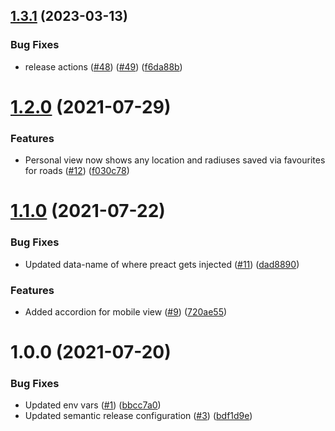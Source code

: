 ## [1.3.1](https://github.com/wmcadigital/tfwm-travel-updates-widget/compare/v1.3.0...v1.3.1) (2023-03-13)


### Bug Fixes

* release actions ([#48](https://github.com/wmcadigital/tfwm-travel-updates-widget/issues/48)) ([#49](https://github.com/wmcadigital/tfwm-travel-updates-widget/issues/49)) ([f6da88b](https://github.com/wmcadigital/tfwm-travel-updates-widget/commit/f6da88bf0ff64c8eaf720102218e0f313d8dedf1))

# [1.2.0](https://github.com/wmcadigital/tfwm-travel-updates-widget/compare/v1.1.0...v1.2.0) (2021-07-29)

### Features

- Personal view now shows any location and radiuses saved via favourites for roads ([#12](https://github.com/wmcadigital/tfwm-travel-updates-widget/issues/12)) ([f030c78](https://github.com/wmcadigital/tfwm-travel-updates-widget/commit/f030c782cef87b0135ff302a482831c5c09d4cf7))

# [1.1.0](https://github.com/wmcadigital/tfwm-travel-updates-widget/compare/v1.0.0...v1.1.0) (2021-07-22)

### Bug Fixes

- Updated data-name of where preact gets injected ([#11](https://github.com/wmcadigital/tfwm-travel-updates-widget/issues/11)) ([dad8890](https://github.com/wmcadigital/tfwm-travel-updates-widget/commit/dad8890fb494164e68493487a25a003af6021ef5))

### Features

- Added accordion for mobile view ([#9](https://github.com/wmcadigital/tfwm-travel-updates-widget/issues/9)) ([720ae55](https://github.com/wmcadigital/tfwm-travel-updates-widget/commit/720ae55bcd5851a5199b0b26a7a82bfb6fe86bf1))

# 1.0.0 (2021-07-20)

### Bug Fixes

- Updated env vars ([#1](https://github.com/wmcadigital/tfwm-travel-updates-widget/issues/1)) ([bbcc7a0](https://github.com/wmcadigital/tfwm-travel-updates-widget/commit/bbcc7a0d8951b0740b8ee67cd98eac060970e7b2))
- Updated semantic release configuration ([#3](https://github.com/wmcadigital/tfwm-travel-updates-widget/issues/3)) ([bdf1d9e](https://github.com/wmcadigital/tfwm-travel-updates-widget/commit/bdf1d9e60f2bab27f8673096547483fb22a0a784))
